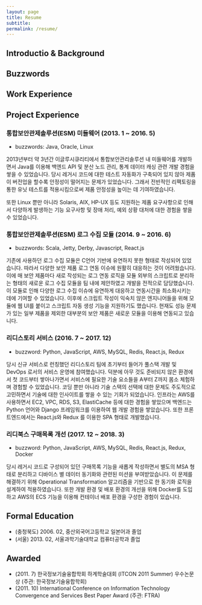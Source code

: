 ```yaml
---
layout: page
title: Resume
subtitle: 
permalink: /resume/
---
```


## Introductio & Background

## Buzzwords

## Work Experience

## Project Experience
### 통합보안관제솔루션(ESM) 미들웨어 (2013. 1 ~ 2016. 5)

- buzzwords: Java, Oracle, Linux

2013년부터 약 3년간 이글루시큐리티에서 통합보안관리솔루션 내 미들웨어를 개발하면서 Java를 이용해 백엔드 API 및 분산 노드 관리, 통계 데이터 캐싱 관련 개발 경험을 쌓을 수 있었습니다. 당시 레거시 코드에 대한 테스트 자동화가 구축되어 있지 않아 제품이 버전업을 할수록 안정성이 떨어지는 문제가 있었습니다. 그래서 전반적인 리팩토링을 통한 유닛 테스트를 적용시킴으로써 제품 안정성을 높이는 데 기여하였습니다. 

또한 Linux 뿐만 아니라 Solaris, AIX, HP-UX 등도 지원하는 제품 요구사항으로 인해서 다양하게 발생하는 기능 요구사항 및 장애 처리, 예외 상황 대처에 대한 경험을 쌓을 수 있었습니다.

### 통합보안관제솔루션(ESM) 로그 수집 모듈 (2014. 9 ~ 2016. 6)

- buzzwords: Scala, Jetty, Derby, Javascript, React.js

기존에 사용하던 로그 수집 모듈은 C언어 기반에 유연하지 못한 형태로 작성되어 있었습니다. 따라서 다양한 보안 제품 로그 연동 이슈에 원활히 대응하는 것이 어려웠습니다. 이에 매 보안 제품마다 새로 작성되는 로그 연동 로직을 모듈 외부의 스크립트로 분리하는 형태의 새로운 로그 수집 모듈을 팀 내에 제안하였고 개발을 전적으로 담당했습니다. 이 모듈로 인해 다양한 로그 수집 이슈에 유연하게 대응하고 연동시간을 최소화시키는 데에 기여할 수 있었습니다. 이후에 스크립트 작성이 익숙치 않은 엔지니어들을 위해 모듈에 웹 UI를 붙이고 스크립트 자동 생성 기능을 지원하기도 했습니다. 현재도 성능 문제가 있는 일부 제품을 제외한 대부분의 보안 제품은 새로운 모듈을 이용해 연동되고 있습니다.

### 리디스토리 서비스 (2016. 7 ~ 2017. 12)

- buzzword: Python, JavaScript, AWS, MySQL, Redis, React.js, Redux

당시 신규 서비스로 런칭했던 리디스토리 팀에 초기부터 들어가 풀스택 개발 및 DevOps 로서의 서비스 운영에 참여했습니다. 덕분에 아무 것도 준비되지 않은 환경에서 첫 코드부터 쌓아나가면서 서비스에 필요한 기술 요소들을 A부터 Z까지 몸소 체험하며 경험할 수 있었습니다. 코딩 뿐만 아니라 기술 스택의 선택에 대한 문제도 주도적으로 고민하면서 기술에 대한 인사이트를 쌓을 수 있는 기회가 되었습니다. 인프라는 AWS를 사용하면서 EC2, VPC, RDS, S3, ElastiCache 등에 대한 경험을 쌓았으며 백엔드는 Python 언어와 Django 프레임워크를 이용하여 웹 개발 경험을 쌓았습니다. 또한 프론트엔드에서는 React.js와 Redux 를 이용한 SPA 형태로 개발했습니다.

### 리디북스 구매목록 개선 (2017. 12 ~ 2018. 3)

- buzzword: Python, JavaScript, AWS, MySQL, Redis, React.js, Redux, Docker

당시 레거시 코드로 구성되어 있던 구매목록 기능을 새롭게 작성하면서 별도의 MSA 형태로 분리하고 디바이스 별 데이터 동기화와 관련된 미션을 부여받았습니다. 이 문제를 해결하기 위해 Operational Transformation 알고리즘을 기반으로 한 동기화 로직을 설계하여 적용하였습니다. 또한 개발 환경 및 배포 환경의 개선을 위해 Docker를 도입하고 AWS의 ECS 기능을 이용해 컨테이너 배포 환경을 구성한 경험이 있습니다.

## Formal Education

- (충청북도) 2006. 02, 중산외국어고등학교 일본어과 졸업
- (서울) 2013. 02, 서울과학기술대학교 컴퓨터공학과 졸업


## Awarded

- (2011. 7) 한국정보기술융합학회 하계학술대회 (ITCON 2011 Summer) 우수논문상 (주관: 한국정보기술융합학회)
- (2011. 10) International Conference on Information Technology Convergence and Services Best Paper Award (주관: FTRA)

